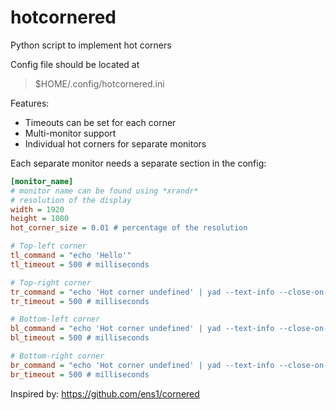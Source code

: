# hotcornered
Python script to implement hot corners

Config file should be located at 
>$HOME/.config/hotcornered.ini

Features:
- Timeouts can be set for each corner
- Multi-monitor support
- Individual hot corners for separate monitors

Each separate monitor needs a separate section in the config:
```ini
[monitor_name]
# monitor name can be found using *xrandr*
# resolution of the display
width = 1920
height = 1080
hot_corner_size = 0.01 # percentage of the resolution

# Top-left corner
tl_command = "echo 'Hello'" 
tl_timeout = 500 # milliseconds

# Top-right corner
tr_command = "echo 'Hot corner undefined' | yad --text-info --close-on-unfocus"
tr_timeout = 500 # milliseconds

# Bottom-left corner
bl_command = "echo 'Hot corner undefined' | yad --text-info --close-on-unfocus"
bl_timeout = 500 # milliseconds

# Bottom-right corner
br_command = "echo 'Hot corner undefined' | yad --text-info --close-on-unfocus"
br_timeout = 500 # milliseconds
```

Inspired by: https://github.com/ens1/cornered
